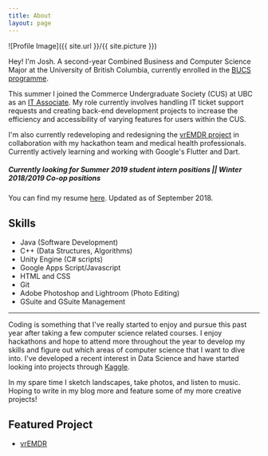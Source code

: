```yaml
---
title: About
layout: page
---
```

![Profile Image]({{ site.url }}/{{ site.picture }})

Hey! I'm Josh. A second-year Combined Business and Computer Science Major at the 
University of British Columbia, currently enrolled in the [BUCS programme](https://mybcom.sauder.ubc.ca/courses-money-enrolment/program-requirements/combined-major-in%C2%A0business-and-computer-science).

This summer I joined the Commerce Undergraduate Society (CUS) at UBC as an [IT Associate](http://it.cus.ca/). My role 
currently involves handling IT ticket support requests and creating back-end development projects 
to increase the efficiency and accessibility of varying features for users within the CUS. 

I'm also currently redeveloping and redesigning the [vrEMDR project](https://joshflchan.github.io/lumohacks-vremdr/)
in collaboration with my hackathon team and medical health professionals. Currently actively learning and working
with Google's Flutter and Dart. 

##### Currently looking for Summer 2019 student intern positions || Winter 2018/2019 Co-op positions

You can find my resume [here](http://joshflchan.github.io/assets/files/JoshChan_Resume.pdf). Updated as of September 2018.

## Skills

<ul class="skill-list">
	<li>Java (Software Development)</li>
	<li>C++ (Data Structures, Algorithms)</li>
	<li>Unity Engine (C# scripts)</li>
	<li>Google Apps Script/Javascript</li>
	<li>HTML and CSS</li>
	<li>Git</li>
	<li>Adobe Photoshop and Lightroom (Photo Editing)</li>
	<li>GSuite and GSuite Management</li>
</ul>

---

Coding is something that I've really started to enjoy and pursue this past year after taking a few computer science related
courses. I enjoy hackathons and hope to attend more throughout the year to develop my skills and figure out which areas of 
computer science that I want to dive into. I've developed a recent interest in Data Science and have started looking into projects through [Kaggle](https://www.kaggle.com/).

In my spare time I sketch landscapes, take photos, and listen to music. Hoping to write in my blog more and feature some of my more creative projects!

## Featured Project

<ul>
	<li><a href="https://joshflchan.github.io/lumohacks-vremdr/">vrEMDR</a></li>
</ul>

